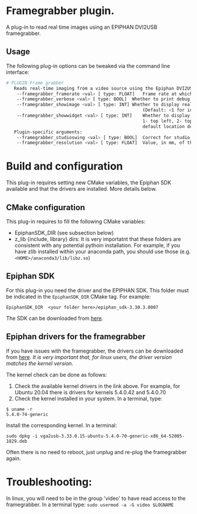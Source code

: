 # Framegrabber plugin.

A plug-in to read real time images using an EPIPHAN DVI2USB framegrabber.

## Usage

The following plug-in options can be tweaked via the command line interface:

``` bash
# PLUGIN Frame grabber
   Reads real-time imaging from a video source using the Epiphan DVI2USB 3.0  grabber.
	--framegrabber_framerate <val> [ type: FLOAT]	Frame rate at which the plugin does the work. (Default: 20) 
	--framegrabber_verbose <val> [ type: BOOL]	Whether to print debug information (1) or not (0). (Default: 0) 
	--framegrabber_showimage <val> [ type: INT]	Whether to display realtime image outputs in the central window (1) or not (0). 
                                            		(Default: <1 for input plugins, 0 for the rest>) 
	--framegrabber_showwidget <val> [ type: INT]	Whether to display widget with plugin information (1-4) or not (0). Location is 
                                             		1- top left, 2- top right, 3-bottom left, 4-bottom right. (Default: visible, 
                                             		default location depends on widget.) 
   Plugin-specific arguments:
	--framegrabber_studioswing <val> [ type: BOOL]	Correct for studio swing (1) or not (0). (Default: 1) 
	--framegrabber_resolution <val> [ type: FLOAT]	Value, in mm, of the pixel size (isotropic). (Default: 1) 
```


# Build and configuration

This plug-in requires setting new CMake variables, the Epiphan SDK available and that the drivers are installed. More details below.

## CMake configuration

This plug-in requires to fill the following CMake variables:

* EpiphanSDK_DIR (see subsection below)
* z_lib {include, library} dirs: It is very importatnt that these folders are consistent with any potential pythoin installation. For example, if you have zlib installed within your anaconda path, you should use those (e.g. `<HOME>/anaconda3/lib/libz.so`)




## Epiphan SDK
For this plug-in you need the driver and the EPIPHAN SDK. This folder must be indicated in the `EpiphanSDK_DIR` CMake tag. For example:

```
EpiphanSDK_DIR  <your folder here>/epiphan_sdk-3.30.3.0007
```

The SDK can be downloaded from [here](https://www.epiphan.com/downloads/products/epiphan_sdk-3.30.3.0007.zip).

## Epiphan drivers for the framegrabber

If you have issues with the framegrabber, the drivers can be downloaded from [here](https://ssl.epiphan.com/downloads/linux/). *It is very important that, for linux users, the driver version matches the kernel version*.

The kernel check can be done as follows:

1. Check the available kernel drivers in the link above. For example, for Ubuntu 20.04 there is drivers for kernels 5.4.0.42 and 5.4.0.70
2. Check the kernel installed in your system. In a terminal, type:

```
$ uname -r
5.4.0-74-generic
```

Install the corresponding kernel. In a terminal:

```
sudo dpkg -i vga2usb-3.33.0.15-ubuntu-5.4.0-70-generic-x86_64-52005-1829.deb
```

Often there is no need to reboot, just unplug and re-plug the framegrabber again.


# Troubleshooting:

In linux, you will need to be in the group 'video' to have read access to the framegrabber. In a terminal type:
```sudo usermod -a -G video $LOGNAME```



